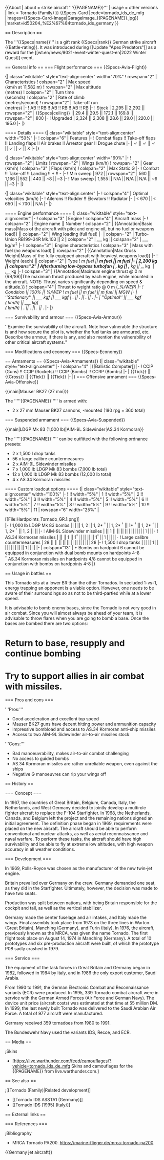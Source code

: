 {{About
| about = strike aircraft '''{{PAGENAME}}'''
| usage = other versions
| link = Tornado (Family)
}}
{{Specs-Card
|code=tornado_ids_de_mfg
|images={{Specs-Card-Image|GarageImage_{{PAGENAME}}.jpg}}
|market=id50204_%E2%97%84tornado_ids_germany
}}

== Description ==
<!-- ''In the description, the first part should be about the history of and the creation and combat usage of the aircraft, as well as its key features. In the second part, tell the reader about the aircraft in the game. Insert a screenshot of the vehicle, so that if the novice player does not remember the vehicle by name, he will immediately understand what kind of vehicle the article is talking about.'' -->
The '''{{Specs|name}}''' is a gift rank {{Specs|rank}} German strike aircraft {{Battle-rating}}. It was introduced during [[Update "Apex Predators"]] as a reward for the [[wt:en/news/8021-event-winter-quest-en|2022 Winter Quest]] event.

== General info ==
=== Flight performance ===
{{Specs-Avia-Flight}}
<!-- ''Describe how the aircraft behaves in the air. Speed, manoeuvrability, acceleration and allowable loads - these are the most important characteristics of the vehicle.'' -->

{| class="wikitable" style="text-align:center" width="70%"
! rowspan="2" | Characteristics
! colspan="2" | Max speed<br>(km/h at 11,582 m)
! rowspan="2" | Max altitude<br>(metres)
! colspan="2" | Turn time<br>(seconds)
! colspan="2" | Rate of climb<br>(metres/second)
! rowspan="2" | Take-off run<br>(metres)
|-
! AB !! RB !! AB !! RB !! AB !! RB
|-
! Stock
| 2,295 || 2,292 || rowspan="2" | {{Specs|ceiling}} || 29.4 || 29.5 || 172.1 || 169.8 || rowspan="2" | 800
|-
! Upgraded
| 2,324 || 2,308 || 28.6 || 29.0 || 220.0 || 195.0
|-
|}

==== Details ====
{| class="wikitable" style="text-align:center" width="50%"
|-
! colspan="6" | Features
|-
! Combat flaps !! Take-off flaps !! Landing flaps !! Air brakes !! Arrestor gear !! Drogue chute
|-
| ✓ || ✓ || ✓ || ✓ || ✓ || X     <!-- ✓ -->
|-
|}

{| class="wikitable" style="text-align:center" width="60%"
|-
! rowspan="2" | Limits
! rowspan="2" | Wings (km/h)
! rowspan="2" | Gear (km/h)
! colspan="3" | Flaps (km/h)
! colspan="2" | Max Static G
|-
! Combat !! Take-off !! Landing !! + !! -
|-
! Min sweep
| 972 || rowspan="2" | 560<!--{{Specs|destruction|gear}}--> || 1,166 || 552 || 440 || ~8 || ~3
|-
! Max sweep
| 1,555 || N/A || N/A || N/A || ~9 || ~3
|-
|}

{| class="wikitable" style="text-align:center"
|-
! colspan="4" | Optimal velocities (km/h)
|-
! Ailerons !! Rudder !! Elevators !! Radiator
|-
| < 670 || < 650 || < 700 || N/A
|-
|}

==== Engine performance ====
{| class="wikitable" style="text-align:center"
|-
! colspan="3" | Engine
! colspan="4" | Aircraft mass
|-
! colspan="2" | Engine name || Number
! colspan="2" | {{Annotation|Basic mass|Mass of the aircraft with pilot and engine oil, but no fuel or weapons load}} || colspan="2" | Wing loading (full fuel)
|-
| colspan="2" | Turbo-Union RB199-34R Mk.103 || 2
| colspan="2" | _,___ kg || colspan="2" | ___ kg/m<sup>2</sup>
|-
! colspan="3" | Engine characteristics
! colspan="3" | Mass with fuel (no weapons load) || rowspan="2" | {{Annotation|Max Gross<br>Weight|Mass of the fully equipped aircraft with heaviest weapons load}}
|-
! Weight (each) || colspan="2" | Type
! _m fuel || __m fuel || __m fuel
|-
| 2,200 kg || colspan="2" | Afterburning low-bypass turbofan
| _,___ kg || _,___ kg || _,___ kg || _,___ kg
|-
! colspan="3" | {{Annotation|Maximum engine thrust @ 0 m (RB/SB)|The maximum thrust produced by each engine, while mounted in the aircraft. NOTE: Thrust varies significantly depending on speed & altitude.}}
! colspan="4" | Thrust to weight ratio @ 0 m (___%/WEP)
|-
! Condition || 100% || ___%/WEP
! _m fuel || __m fuel || __m fuel || MGW
|-
| ''Stationary'' || ___ kgf || ___ kgf
| _.__ || _.__ || _.__ || _.__
|-
| ''Optimal'' || ___ kgf<br>(_ km/h) || ___ kgf<br>(_ km/h)
| _.__ || _.__ || _.__ || _.__
|-
|}

=== Survivability and armour ===
{{Specs-Avia-Armour}}
<!-- ''Examine the survivability of the aircraft. Note how vulnerable the structure is and how secure the pilot is, whether the fuel tanks are armoured, etc. Describe the armour, if there is any, and also mention the vulnerability of other critical aircraft systems.'' -->
''Examine the survivability of the aircraft. Note how vulnerable the structure is and how secure the pilot is, whether the fuel tanks are armoured, etc. Describe the armour, if there is any, and also mention the vulnerability of other critical aircraft systems.''

=== Modifications and economy ===
{{Specs-Economy}}

== Armaments ==
{{Specs-Avia-Armaments}}
{| class="wikitable" style="text-align:center"
|-
! colspan="4" | [[Ballistic Computer]]
|-
! CCIP (Guns) !! CCIP (Rockets) !! CCIP (Bombs) !! CCRP (Bombs)
|-
| {{Tick}} || {{Cross}} || {{Tick}} || {{Tick}}
|-
|}
=== Offensive armament ===
{{Specs-Avia-Offensive}}
<!-- ''Describe the offensive armament of the aircraft, if any. Describe how effective the cannons and machine guns are in a battle, and also what belts or drums are better to use. If there is no offensive weaponry, delete this subsection.'' -->
{{main|Mauser BK27 (27 mm)}}

The '''''{{PAGENAME}}''''' is armed with:

* 2 x 27 mm Mauser BK27 cannons, -mounted (180 rpg = 360 total)

=== Suspended armament ===
{{Specs-Avia-Suspended}}
<!-- ''Describe the aircraft's suspended armament: additional cannons under the wings, bombs, rockets and torpedoes. This section is especially important for bombers and attackers. If there is no suspended weaponry remove this subsection.'' -->
{{main|LDGP Mk 83 (1,000 lb)|AIM-9L Sidewinder|AS.34 Kormoran}}

The '''''{{PAGENAME}}''''' can be outfitted with the following ordnance presets:

* 2 x 1,500 l drop tanks
* 56 x large calibre countermeasures
* 2 x AIM-9L Sidewinder missiles
* 7 x 1,000 lb LDGP Mk 83 bombs (7,000 lb total)
* 12 x 1,000 lb LDGP Mk 83 bombs (12,000 lb total)
* 4 x AS.34 Kormoran missiles

==== Custom loadout options ====
{| class="wikitable" style="text-align:center" width="100%"
|-
! !! width="5%" | 1 !! width="5%" | 2 !! width="5%" | 3 !! width="5%" | 4 !! width="5%" | 5 !! width="5%" | 6 !! width="5%" | 7 !! width="5%" | 8 !! width="5%" | 9 !! width="5%" | 10 !! width="5%" | 11
| rowspan="6" width="25%" | <div class="ttx-image">[[File:Hardpoints_Tornado_GR.1.png]]</div>
|-
! 1,000 lb LDGP Mk 83 bombs
| || || 1, 2 || 1, 2* <sup>†</sup> || 1, 2* <sup>†</sup> || 1* <sup>†</sup> || 1, 2* <sup>†</sup> || 1, 2* <sup>†</sup> || 1, 2 || ||
|-
! AIM-9L Sidewinder missiles
| || 1 || || || || || || || || 1 ||
|-
! AS.34 Kormoran missiles
| || || 1 || 1<sup>†</sup> || || || || 1<sup>†</sup> || 1 || ||
|-
! Large calibre countermeasures
| 28 || || || || || || || || || || 28
|-
! 1,500 l drop tanks
| || || 1 || || || || || || 1 || ||
|-
| colspan="13" | * Bombs on hardpoint 6 cannot be equipped in conjunction with dual bomb mounts on hardpoints 4-8 <br> <sup>†</sup> AS.34 Kormoran missiles on hardpoints 4/8 cannot be equipped in conjunction with bombs on hardpoints 4-8
|}

== Usage in battles ==
<!-- ''Describe the tactics of playing in the aircraft, the features of using aircraft in a team and advice on tactics. Refrain from creating a "guide" - do not impose a single point of view, but instead, give the reader food for thought. Examine the most dangerous enemies and give recommendations on fighting them. If necessary, note the specifics of the game in different modes (AB, RB, SB).'' -->
This Tornado sits at a lower BR than the other Tornados. In secluded 1-vs-1, energy trapping an opponent is a viable option. However, one needs to be aware of their surroundings so as not to be third-partied while at a lower speed.

It is advisable to bomb enemy bases, since the Tornado is not very good in air combat. Since you will almost always be ahead of your team, it is advisable to throw flares when you are going to bomb a base. Once the bases are bombed there are two options:

# Return to base, resupply and continue bombing
# Try to support allies in air combat with missiles.

=== Pros and cons ===
<!-- ''Summarise and briefly evaluate the vehicle in terms of its characteristics and combat effectiveness. Mark its pros and cons in the bulleted list. Try not to use more than 6 points for each of the characteristics. Avoid using categorical definitions such as "bad", "good" and the like - use substitutions with softer forms such as "inadequate" and "effective".'' -->
'''Pros:'''

* Good acceleration and excellent top speed
* Mauser BK27 guns have decent hitting power and ammunition capacity
* Impressive bombload and access to AS.34 Kormoran anti-ship missiles
* Access to two AIM-9L Sidewinder air-to-air missiles stock

'''Cons:'''

* Bad manoeuvrability, makes air-to-air combat challenging
* No access to guided bombs
* AS.34 Kormoran missiles are rather unreliable weapon, even against the ships
* Negative G manoeuvres can rip your wings off

== History ==
<!-- ''Describe the history of the creation and combat usage of the aircraft in more detail than in the introduction. If the historical reference turns out to be too long, take it to a separate article, taking a link to the article about the vehicle and adding a block "/History" (example: <nowiki>https://wiki.warthunder.com/(Vehicle-name)/History</nowiki>) and add a link to it here using the <code>main</code> template. Be sure to reference text and sources by using <code><nowiki><ref></ref></nowiki></code>, as well as adding them at the end of the article with <code><nowiki><references /></nowiki></code>. This section may also include the vehicle's dev blog entry (if applicable) and the in-game encyclopedia description (under <code><nowiki>=== In-game description ===</nowiki></code>, also if applicable).'' -->
=== Concept ===

In 1967, the countries of Great Britain, Belgium, Canada, Italy, the Netherlands, and West Germany decided to jointly develop a multirole fighter aircraft to replace the F-104 Starfighter. In 1968, the Netherlands, Canada, and Belgium left the project and the remaining nations signed an initial agreement. The definition phase began in 1969, requirements were placed on the new aircraft. The aircraft should be able to perform conventional and nuclear attacks, as well as aerial reconnaissance and naval warfare. To perform these tasks, the aircraft should have high survivability and be able to fly at extreme low altitudes, with high weapon accuracy in all weather conditions.

=== Development ===

In 1969, Rolls-Royce was chosen as the manufacturer of the new twin-jet engine.

Britain prevailed over Germany on the crew: Germany demanded one seat, as they did in the Starfighter. Ultimately, however, the decision was made to have two seats.

Production was split between nations, with being Britain responsible for the cockpit and tail, as well as the vertical stabilizer.

Germany made the center fuselage and air intakes, and Italy made the wings. Final assembly took place from 1973 on the three lines in Warton (Great Britain), Manching (Germany), and Turin (Italy). In 1976, the aircraft, previously known as the MRCA, was given the name Tornado. The first flight took place on August 14, 1974 in Manching (Germany). A total of 10 prototypes and six pre-production aircraft were built, of which the prototype P08 sadly crashed in 1979.

=== Service ===

The equipment of the task forces in Great Britain and Germany began in 1982, followed in 1984 by Italy, and in 1986 the only export customer, Saudi Arabia.

From 1990 to 1991, the German Electronic Combat and Reconnaissance variants (ECR) were produced. In 1995, 339 Tornado combat aircraft were in service with the German Armed Forces (Air Force and German Navy). The device unit price (aircraft costs) was estimated at that time at 55 million DM. In 1999, the last newly built Tornado was delivered to the Saudi Arabian Air Force. A total of 977 aircraft were manufactured.

Germany received 359 tornadoes from 1980 to 1991.

The Bundeswehr Navy used the variants IDS, Recce, and ECR.

== Media ==
<!-- ''Excellent additions to the article would be video guides, screenshots from the game, and photos.'' -->

;Skins
* [https://live.warthunder.com/feed/camouflages/?vehicle=tornado_ids_de_mfg Skins and camouflages for the {{PAGENAME}} from live.warthunder.com.]

== See also ==
<!-- ''Links to the articles on the War Thunder Wiki that you think will be useful for the reader, for example:''
* ''reference to the series of the aircraft;''
* ''links to approximate analogues of other nations and research trees.'' -->

;[[Tornado (Family)|Related development]]
* [[Tornado IDS ASSTA1 (Germany)]]
* [[Tornado IDS (1995) (Italy)]]

== External links ==
<!-- ''Paste links to sources and external resources, such as:''
* ''topic on the official game forum;''
* ''other literature.'' -->

=== References ===

;Bibliography

* MRCA Tornado PA200. https://marine-flieger.de/mrca-tornado-pa200. 

{{Germany jet aircraft}}